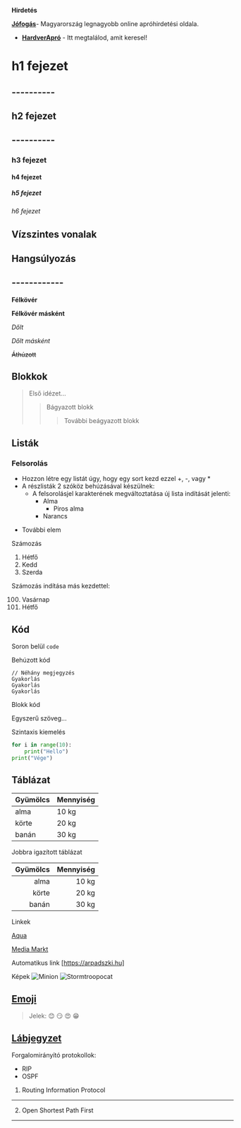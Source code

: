 **Hirdetés**

__[Jófogás](https://jofogas.hu/)__- Magyarország legnagyobb online apróhirdetési oldala.
- __[HardverApró](https://harverapro.hu/)__ - Itt megtalálod, amit keresel!


# h1 fejezet
## ----------
## h2 fejezet
## ----------
### h3 fejezet
#### h4 fejezet
##### h5 fejezet
###### h6 fejezet


Vízszintes vonalak
------------

## Hangsúlyozás
## ------------
__Félkövér__

**Félkövér másként**

*Dőlt*

_Dőlt másként_

~~Áthúzott~~


## Blokkok


>Első idézet...
>>Bágyazott blokk
>>>További beágyazott blokk


## Listák

### Felsorolás

+  Hozzon létre egy listát úgy, hogy egy sort kezd ezzel +, -, vagy *
+ A részlisták 2 szóköz behúzásával készülnek:
    * A felsorolásjel karakterének megváltoztatása új lista indítását jelenti:
       * Alma
         * Piros alma
       * Narancs
* További elem

Számozás

1. Hétfő
2. Kedd
3. Szerda



Számozás indítása más kezdettel:

100. Vasárnap
101. Hétfő


## Kód

Soron belül `code`

Behúzott kód

```
// Néhány megjegyzés
Gyakorlás
Gyakorlás
Gyakorlás
```

Blokk kód


Egyszerű szöveg...


Szintaxis kiemelés

``` py
for i in range(10):
    print("Hello")
print("Vége")
```

## Táblázat

|**Gyümölcs**|**Mennyiség**|
|------------|-------------|
|alma | 10 kg|
|körte|20 kg|
|banán| 30 kg|

Jobbra igazított táblázat

|**Gyümölcs**|**Mennyiség**|
|-----------:|------------:|
|alma| 10 kg|
|körte| 20 kg|
|banán| 30 kg|


Linkek

[Aqua](http://aqua.hu)

[Media Markt](http://mediamarkt.hu/) 

Automatikus link [https://arpadszki.hu]


Képek
![Minion](https://octodex.github.com/images/minion.png)
![Stormtroopocat](https://octodex.github.com/images/stormtroopocat.jpg "The Stormtroopocat")

## [Emoji](https://github.com/markdown-it/markdown-it-emoji)


>Jelek: :blush: :smirk: :heart_eyes: :grin:

## [Lábjegyzet](https://github.com/markdown-it/markdown-it-footnote)
Forgalomirányító protokollok:  
* RIP
* OSPF

1. Routing Information Protocol
-----------
2. Open Shortest Path First
---------
